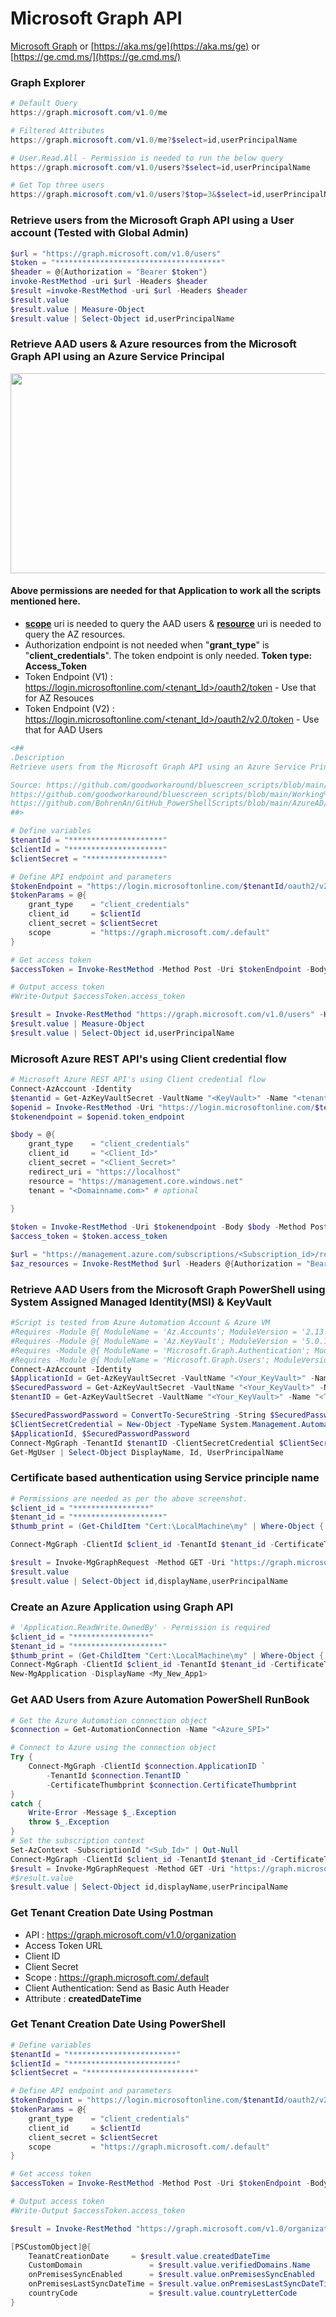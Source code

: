 # Microsoft Graph API
[Microsoft Graph](https://developer.microsoft.com/en-us/graph/graph-explorer)  or  [https://aka.ms/ge](https://aka.ms/ge)  or  [https://ge.cmd.ms/](https://ge.cmd.ms/)

### Graph Explorer

```powershell
# Default Query
https://graph.microsoft.com/v1.0/me

# Filtered Attributes
https://graph.microsoft.com/v1.0/me?$select=id,userPrincipalName

# User.Read.All - Permission is needed to run the below query
https://graph.microsoft.com/v1.0/users?$select=id,userPrincipalName

# Get Top three users
https://graph.microsoft.com/v1.0/users?$top=3&$select=id,userPrincipalName
```

### Retrieve users from the Microsoft Graph API using a User account (Tested with Global Admin)

```powershell
$url = "https://graph.microsoft.com/v1.0/users"
$token = "*************************************"
$header = @{Authorization = "Bearer $token"}
invoke-RestMethod -uri $url -Headers $header
$result =invoke-RestMethod -uri $url -Headers $header
$result.value
$result.value | Measure-Object
$result.value | Select-Object id,userPrincipalName
```

### Retrieve AAD users & Azure resources from the Microsoft Graph API using an Azure Service Principal

<img src="https://github.com/21bshwjt/MicrosoftGraph/blob/main/Screenshots/perms.png?raw=true" width="800" height="320">

#### Above permissions are needed for that Application to work all the scripts mentioned here.
- [**scope**](https://graph.microsoft.com/.default) uri is needed to query the AAD users & [**resource**](https://management.core.windows.net) uri is needed to query the AZ resources.
- Authorization endpoint is not needed when "**grant_type**" is  "**client_credentials**". The token endpoint is only needed. **Token type: Access_Token**
- Token Endpoint (V1) : [https://login.microsoftonline.com/<tenant_Id>/oauth2/token](https://login.microsoftonline.com/<tenant_Id>/oauth2/token) - Use that for AZ Resouces
- Token Endpoint (V2) : [https://login.microsoftonline.com/<tenant_Id>/oauth2/v2.0/token](https://login.microsoftonline.com/<tenant_Id>/oauth2/v2.0/token) - Use that for AAD Users

```powershell
<##
.Description
Retrieve users from the Microsoft Graph API using an Azure Service Principal

Source: https://github.com/goodworkaround/bluescreen_scripts/blob/main/Working%20with%20the%20Microsoft%20Graph%20from%20PowerShell/get-access-token-manual.ps1
https://github.com/goodworkaround/bluescreen_scripts/blob/main/Working%20with%20the%20Microsoft%20Graph%20from%20PowerShell/get-access-token-sdk.ps1
https://github.com/BohrenAn/GitHub_PowerShellScripts/blob/main/AzureAD/CreateAADApp-MgGraph.ps1
##>

# Define variables
$tenantId = "*********************"
$clientId = "*********************"
$clientSecret = "*****************"

# Define API endpoint and parameters
$tokenEndpoint = "https://login.microsoftonline.com/$tenantId/oauth2/v2.0/token"
$tokenParams = @{
    grant_type    = "client_credentials"
    client_id     = $clientId
    client_secret = $clientSecret
    scope         = "https://graph.microsoft.com/.default"
}

# Get access token
$accessToken = Invoke-RestMethod -Method Post -Uri $tokenEndpoint -Body $tokenParams

# Output access token
#Write-Output $accessToken.access_token

$result = Invoke-RestMethod "https://graph.microsoft.com/v1.0/users" -Headers @{Authorization = "Bearer $($accessToken.access_token)"}
$result.value | Measure-Object
$result.value | Select-Object id,userPrincipalName
```

### Microsoft Azure REST API's using Client credential flow

```powershell
# Microsoft Azure REST API's using Client credential flow
Connect-AzAccount -Identity
$tenantid = Get-AzKeyVaultSecret -VaultName "<KeyVault>" -Name "<tenantId_Seceret>" -AsPlainText
$openid = Invoke-RestMethod -Uri "https://login.microsoftonline.com/$tenantid/.well-known/openid-configuration"
$tokenendpoint = $openid.token_endpoint

$body = @{
    grant_type    = "client_credentials"
    client_id     = "<Client_Id>"
    client_secret = "<Client_Secret>"
    redirect_uri = "https://localhost"
    resource = "https://management.core.windows.net"
    tenant = "<Domainname.com>" # optional
    
}

$token = Invoke-RestMethod -Uri $tokenendpoint -Body $body -Method Post
$access_token = $token.access_token

$url = "https://management.azure.com/subscriptions/<Subscription_id>/resources?api-version=2021-04-01"
$az_resources = Invoke-RestMethod $url -Headers @{Authorization = "Bearer $($access_token)"} -Method Get
```

### Retrieve AAD Users from the Microsoft Graph PowerShell using System Assigned Managed Identity(MSI) & KeyVault

```powershell
#Script is tested from Azure Automation Account & Azure VM
#Requires -Module @{ ModuleName = 'Az.Accounts'; ModuleVersion = '2.13.2' }
#Requires -Module @{ ModuleName = 'Az.KeyVault'; ModuleVersion = '5.0.1' }
#Requires -Module @{ ModuleName = 'Microsoft.Graph.Authentication'; ModuleVersion = '2.10.0' }
#Requires -Module @{ ModuleName = 'Microsoft.Graph.Users'; ModuleVersion = '2.10.0' }
Connect-AzAccount -Identity
$ApplicationId = Get-AzKeyVaultSecret -VaultName "<Your_KeyVault>" -Name "<ClientId_Secret>" -AsPlainText
$SecuredPassword = Get-AzKeyVaultSecret -VaultName "<Your_KeyVault>" -Name "<Client_Secret>" -AsPlainText
$tenantID = Get-AzKeyVaultSecret -VaultName "<Your_KeyVault>" -Name "<TenantID_Secret>" -AsPlainText

$SecuredPasswordPassword = ConvertTo-SecureString -String $SecuredPassword -AsPlainText -Force
$ClientSecretCredential = New-Object -TypeName System.Management.Automation.PSCredential -ArgumentList `
$ApplicationId, $SecuredPasswordPassword
Connect-MgGraph -TenantId $tenantID -ClientSecretCredential $ClientSecretCredential -NoWelcome
Get-MgUser | Select-Object DisplayName, Id, UserPrincipalName
```

### Certificate based authentication using Service principle name

```powershell
# Permissions are needed as per the above screenshot. 
$client_id = "*****************"
$tenant_id = "********************"
$thumb_print = (Get-ChildItem "Cert:\LocalMachine\my" | Where-Object { $_.Subject -eq "CN=*******" }).Thumbprint

Connect-MgGraph -ClientId $client_id -TenantId $tenant_id -CertificateThumbprint $thumb_print

$result = Invoke-MgGraphRequest -Method GET -Uri "https://graph.microsoft.com/v1.0/users"
$result.value
$result.value | Select-Object id,displayName,userPrincipalName
```

### Create an Azure Application using Graph API

```powershell
# 'Application.ReadWrite.OwnedBy' - Permission is required
$client_id = "*****************"
$tenant_id = "********************"
$thumb_print = (Get-ChildItem "Cert:\LocalMachine\my" | Where-Object { $_.Subject -eq "CN=*******" }).Thumbprint
Connect-MgGraph -ClientId $client_id -TenantId $tenant_id -CertificateThumbprint $thumb_print
New-MgApplication -DisplayName <My_New_App1>
```

### Get AAD Users from Azure Automation PowerShell RunBook
```powershell
# Get the Azure Automation connection object
$connection = Get-AutomationConnection -Name "<Azure_SPI>"

# Connect to Azure using the connection object
Try {
    Connect-MgGraph -ClientId $connection.ApplicationID `
        -TenantId $connection.TenantID `
        -CertificateThumbprint $connection.CertificateThumbprint
}    
catch {
    Write-Error -Message $_.Exception
    throw $_.Exception
}
# Set the subscription context
Set-AzContext -SubscriptionId "<Sub_Id>" | Out-Null
Connect-MgGraph -ClientId $client_id -TenantId $tenant_id -CertificateThumbprint $thumb_print -NoWelcome
$result = Invoke-MgGraphRequest -Method GET -Uri "https://graph.microsoft.com/v1.0/users"
#$result.value
$result.value | Select-Object id,displayName,userPrincipalName
```
### Get Tenant Creation Date Using Postman
- API : https://graph.microsoft.com/v1.0/organization
- Access Token URL
- Client ID
- Client Secret
- Scope : https://graph.microsoft.com/.default
- Client Authentication:  Send as Basic Auth Header
- Attribute : **createdDateTime**

### Get Tenant Creation Date Using PowerShell

```powershell
# Define variables
$tenantId = "************************"
$clientId = "************************"
$clientSecret = "************************"

# Define API endpoint and parameters
$tokenEndpoint = "https://login.microsoftonline.com/$tenantId/oauth2/v2.0/token"
$tokenParams = @{
    grant_type    = "client_credentials"
    client_id     = $clientId
    client_secret = $clientSecret
    scope         = "https://graph.microsoft.com/.default"
}

# Get access token
$accessToken = Invoke-RestMethod -Method Post -Uri $tokenEndpoint -Body $tokenParams

# Output access token
#Write-Output $accessToken.access_token

$result = Invoke-RestMethod "https://graph.microsoft.com/v1.0/organization" -Headers @{Authorization = "Bearer $($accessToken.access_token)" }

[PSCustomObject]@{
    TeanatCreationDate     = $result.value.createdDateTime
    CustomDomain               = $result.value.verifiedDomains.Name
    onPremisesSyncEnabled      = $result.value.onPremisesSyncEnabled
    onPremisesLastSyncDateTime = $result.value.onPremisesLastSyncDateTime  
    countryCode                = $result.value.countryLetterCode
}


```

